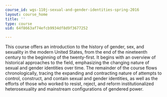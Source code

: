 ```yaml
---
course_id: wgs-110j-sexual-and-gender-identities-spring-2016
layout: course_home
title: ''
type: course
uid: 64f8663af74efcb9934df8d9f3677252

---
```

This course offers an introduction to the history of gender, sex, and sexuality in the modern United States, from the end of the nineteenth century to the beginning of the twenty-first. It begins with an overview of historical approaches to the field, emphasizing the changing nature of sexual and gender identities over time. The remainder of the course flows chronologically, tracing the expanding and contracting nature of attempts to control, construct, and contain sexual and gender identities, as well as the efforts of those who worked to resist, reject, and reform institutionalized heterosexuality and mainstream configurations of gendered power.
